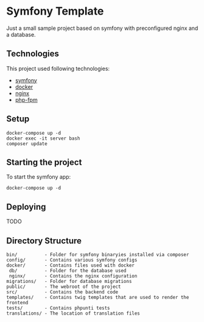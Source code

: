 # Symfony Template
Just a small sample project based on symfony with preconfigured nginx and a database.

## Technologies
This project used following technologies:
- [symfony](https://symfony.com/)
- [docker](https://www.docker.com/)
- [nginx](https://nginx.org/en/)
- [php-fpm](https://php-fpm.org/)

## Setup
```shell
docker-compose up -d
docker exec -it server bash
composer update
```

## Starting the project
To start the symfony app:
```shell
docker-compose up -d
```

## Deploying
TODO

## Directory Structure
```
bin/          - Folder for symfony binaryies installed via composer
config/       - Contains various symfony configs
docker/       - Contains files used with docker
 db/          - Folder for the database used
 nginx/       - Contains the nginx configuration 
migrations/   - Folder for database migrations
public/       - The webroot of the project
src/          - Contains the backend code
templates/    - Contains twig templates that are used to render the frontend
tests/        - Contains phpunti tests
translations/ - The location of translation files
```